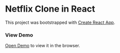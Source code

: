 # Netflix Clone in React

This project was bootstrapped with [Create React App](https://github.com/facebook/create-react-app).

### View Demo

[Open Demo](https://netflix-clone-10b91.web.app/) to view it in the browser.
